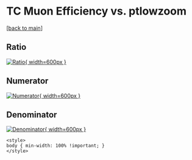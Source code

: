 # TC Muon Efficiency vs. ptlowzoom

[[back to main](./)]



## Ratio

[![Ratio](../mtv/var/TC_13_eff_ptlowzoom.png){ width=600px }](../mtv/var/TC_13_eff_ptlowzoom.pdf)

## Numerator

[![Numerator](../mtv/num/TC_13_eff_ptlowzoom_num.png){ width=600px }](../mtv/num/TC_13_eff_ptlowzoom_num.pdf)

## Denominator

[![Denominator](../mtv/den/TC_13_eff_ptlowzoom_den.png){ width=600px }](../mtv/den/TC_13_eff_ptlowzoom_den.pdf)


``` {=html}
<style>
body { min-width: 100% !important; }
</style>
```
